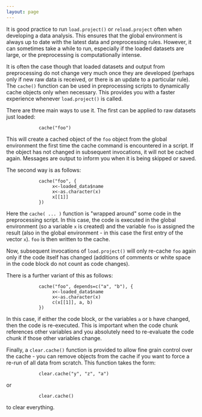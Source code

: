 ```yaml
---
layout: page
---
```

It is good practice to run `load.project()` or `reload.project` often when developing a data analysis.  This ensures that the global environment is always up to date with the latest data and preprocessing rules.  However, it can sometimes take a while to run, especially if the loaded datasets are large, or the preprocessing is computationally intense.

It is often the case though that loaded datasets and output from preprocessing do not change very much once they are developed (perhaps only if new raw data is received, or there is an update to a particular rule).  The `cache()` function can be used in preprocessing scripts to dynamically cache objects only when necessary.  This provides you with a faster experience whenever `load.project()` is called.

There are three main ways to use it.  The first can be applied to raw datasets just loaded:

                cache("foo")

This will create a cached object of the `foo` object from the global environment the first time the cache command is encountered in a script. If the object has not changed in subsequent invocations, it will not be cached again. Messages are output to inform you when it is being skipped or saved.

The second way is as follows:

                cache("foo", {
                     x<-loaded_data$name
                     x<-as.character(x)
                     x[[1]]
                })

Here the `cache( ... )` function is "wrapped around" some code in the preprocessing script. In this case, the code is executed in the global environment (so a variable `x` is created) and the variable `foo` is assigned the result (also in the global environment - in this case the first entry of the vector `x`). `foo` is then written to the cache.

Now, subsequent invocations of `load.project()` will only re-cache `foo` again only if the code itself has changed (additions of comments or white space in the code block do not count as code changes).

There is a further variant of this as follows:

                cache("foo", depends=c("a", "b"), {
                     x<-loaded_data$name
                     x<-as.character(x)
                     c(x[[1]], a, b)
                })
                
In this case, if either the code block, or the variables `a` or `b` have changed, then the code is re-executed. This is important when the code chunk references other variables and you absolutely need to re-evaluate the code chunk if those other variables change.

Finally, a `clear.cache()` function is provided to allow fine grain control over the cache - you can remove objects from the cache if you want to force a re-run of all data from scratch. This function takes the form:

                clear.cache("y", "z", "a")

or

                clear.cache()

to clear everything.

